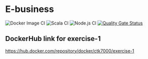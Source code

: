 # E-business
![Docker Image CI](https://github.com/SzymonSmykala/E-business/workflows/Docker%20Image%20CI/badge.svg?branch=master)
![Scala CI](https://github.com/SzymonSmykala/E-business/workflows/Scala%20CI/badge.svg)
![Node.js CI](https://github.com/SzymonSmykala/E-business/workflows/Node.js%20CI/badge.svg)
[![Quality Gate Status](https://sonarcloud.io/api/project_badges/measure?project=SzymonSmykala_E-business&metric=alert_status)](https://sonarcloud.io/dashboard?id=SzymonSmykala_E-business)

## DockerHub link for exercise-1

<https://hub.docker.com/repository/docker/ctk7000/exercise-1>
